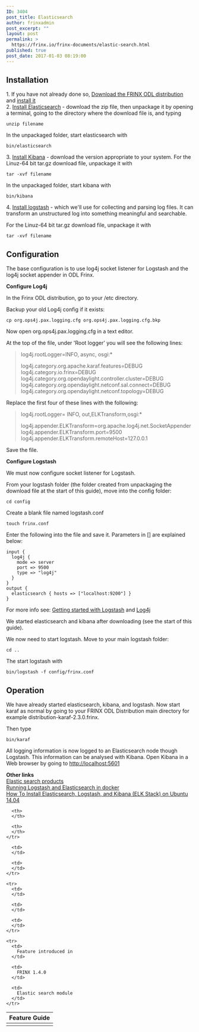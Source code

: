 ```yaml
---
ID: 3404
post_title: Elasticsearch
author: frinxadmin
post_excerpt: ""
layout: post
permalink: >
  https://frinx.io/frinx-documents/elastic-search.html
published: true
post_date: 2017-01-03 08:19:00
---
```

## Installation

1\. If you have not already done so, [Download the FRINX ODL distribution][1] and [install it][2]  
2\. [Install Elasticsearch][3] - download the zip file, then unpackage it by opening a terminal, going to the directory where the download file is, and typing

    unzip filename
    

In the unpackaged folder, start elasticsearch with

    bin/elasticsearch
    

3\. [Install Kibana][4] - download the version appropriate to your system. For the Linuz-64 bit tar.gz download file, unpackage it with

    tar -xvf filename
    

In the unpackaged folder, start kibana with

    bin/kibana
    

4\. [Install logstash][5] - which we'll use for collecting and parsing log files. It can transform an unstructured log into something meaningful and searchable.

For the Linuz-64 bit tar.gz download file, unpackage it with

    tar -xvf filename
    

## Configuration

The base configuration is to use log4j socket listener for Logstash and the log4j socket appender in ODL Frinx.

**Configure Log4j**

In the Frinx ODL distribution, go to your /etc directory.

Backup your old Log4j config if it exists:

    cp org.ops4j.pax.logging.cfg org.ops4j.pax.logging.cfg.bkp
    

Now open org.ops4j.pax.logging.cfg in a text editor.

At the top of the file, under 'Root logger' you will see the following lines:

> log4j.rootLogger=INFO, async, osgi:*
> 
> log4j.category.org.apache.karaf.features=DEBUG log4j.category.io.frinx=DEBUG log4j.category.org.opendaylight.controller.cluster=DEBUG log4j.category.org.opendaylight.netconf.sal.connect=DEBUG log4j.category.org.opendaylight.netconf.topology=DEBUG

Replace the first four of these lines with the following:

> log4j.rootLogger= INFO, out,ELKTransform,osgi:*
> 
> log4j.appender.ELKTransform=org.apache.log4j.net.SocketAppender log4j.appender.ELKTransform.port=9500 log4j.appender.ELKTransform.remoteHost=127.0.0.1

Save the file.

**Configure Logstash**

We must now configure socket listener for Logstash.

From your logstash folder (the folder created from unpackaging the download file at the start of this guide), move into the config folder:

    cd config
    

Create a blank file named logstash.conf

    touch frinx.conf
    

Enter the following into the file and save it. Parameters in [] are explained below:

    input {
      log4j {
        mode => server
        port => 9500
        type => "log4j"
      }
    }
    output {
      elasticsearch { hosts => ["localhost:9200"] }
    }
    

For more info see: [Getting started with Logstash][6] and [Log4j][7]

We started elasticsearch and kibana after downloading (see the start of this guide).

We now need to start logstash. Move to your main logstash folder:

    cd ..
    

The start logstash with

    bin/logstash -f config/frinx.conf
    

## Operation

We have already started elasticsearch, kibana, and logstash. Now start karaf as normal by going to your FRINX ODL Distribution main directory for example distribution-karaf-2.3.0.frinx.

Then type

    bin/karaf
    

All logging information is now logged to an Elasticsearch node though Logstash. This information can be analysed with Kibana. Open Kibana in a Web browser by going to <http://localhost:5601>

**Other links**  
[Elastic search products][8]  
[Running Logstash and Elasticsearch in docker][9]  
[How To Install Elasticsearch, Logstash, and Kibana (ELK Stack) on Ubuntu 14.04][10]

<table>
  <thead>
    <tr>
      <th>
        Feature Guide
      </th>
      
      <th>
      </th>
      
      <th>
      </th>
    </tr>
  </thead>
  
  <tbody>
    <tr>
      <td>
      </td>
      
      <td>
      </td>
      
      <td>
      </td>
    </tr>
    
    <tr>
      <td>
      </td>
      
      <td>
      </td>
      
      <td>
      </td>
    </tr>
    
    <tr>
      <td>
        Feature introduced in
      </td>
      
      <td>
        FRINX 1.4.0
      </td>
      
      <td>
        Elastic search module
      </td>
    </tr>
  </tbody>
</table>

 [1]: https://frinx.io//downloads/ "FRINX distribution"
 [2]: https://frinx.io/frinx-documents/running-frinx-odl-distribution-for-the-first-time.html
 [3]: https://www.elastic.co/downloads/elasticsearch
 [4]: https://www.elastic.co/downloads/kibana
 [5]: https://www.elastic.co/downloads/logstash
 [6]: https://www.elastic.co/guide/en/logstash/current/getting-started-with-logstash.html "Getting started with Logstash"
 [7]: https://www.elastic.co/guide/en/logstash/current/plugins-inputs-log4j.html "Log4j"
 [8]: https://www.elastic.co/products "Elastic search products"
 [9]: https://www.elastic.co/guide/en/logstash/current/docker.html "Running Logstash and Elastic Search in Docker"
 [10]: https://www.digitalocean.com/community/tutorials/how-to-install-elasticsearch-logstash-and-kibana-elk-stack-on-ubuntu-14-04 "How To Install Elasticsearch, Logstash, and Kibana (ELK Stack) on Ubuntu 14.04"